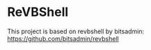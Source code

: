 # ReVBShell

This project is based on revbshell by bitsadmin: https://github.com/bitsadmin/revbshell
